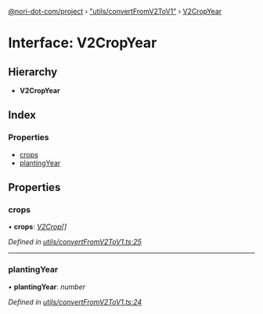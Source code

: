 [@nori-dot-com/project](../README.md) › ["utils/convertFromV2ToV1"](../modules/_utils_convertfromv2tov1_.md) › [V2CropYear](_utils_convertfromv2tov1_.v2cropyear.md)

# Interface: V2CropYear

## Hierarchy

* **V2CropYear**

## Index

### Properties

* [crops](_utils_convertfromv2tov1_.v2cropyear.md#crops)
* [plantingYear](_utils_convertfromv2tov1_.v2cropyear.md#plantingyear)

## Properties

###  crops

• **crops**: *[V2Crop](_utils_convertfromv2tov1_.v2crop.md)[]*

*Defined in [utils/convertFromV2ToV1.ts:25](https://github.com/nori-dot-eco/nori-dot-com/blob/1131583/packages/project/src/utils/convertFromV2ToV1.ts#L25)*

___

###  plantingYear

• **plantingYear**: *number*

*Defined in [utils/convertFromV2ToV1.ts:24](https://github.com/nori-dot-eco/nori-dot-com/blob/1131583/packages/project/src/utils/convertFromV2ToV1.ts#L24)*
